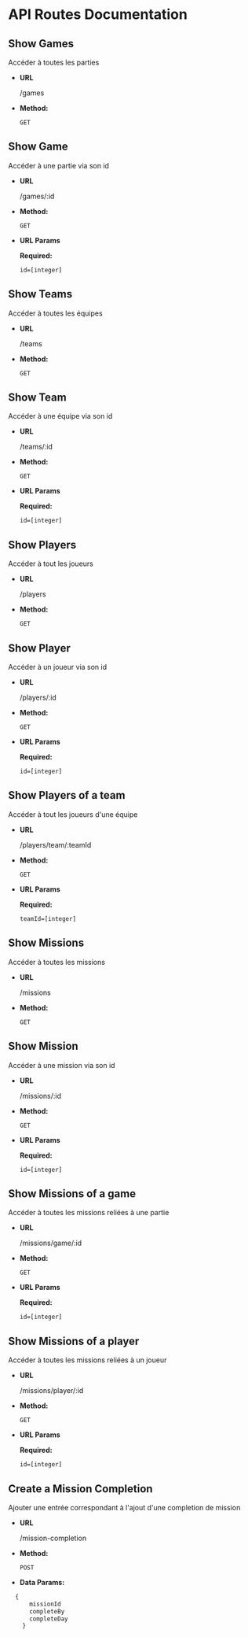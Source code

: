 # API Routes Documentation

**Show Games**
----
Accéder à toutes les parties

* **URL**

  /games

* **Method:**

  `GET`

**Show Game**
----
Accéder à une partie via son id

* **URL**

  /games/:id

* **Method:**

  `GET`

*  **URL Params**

   **Required:**

   `id=[integer]`

**Show Teams**
----
Accéder à toutes les équipes

* **URL**

  /teams

* **Method:**

  `GET`

**Show Team**
----
Accéder à une équipe via son id

* **URL**

  /teams/:id

* **Method:**

  `GET`

*  **URL Params**

   **Required:**

   `id=[integer]`

**Show Players**
----
Accéder à tout les joueurs

* **URL**

  /players

* **Method:**

  `GET`

**Show Player**
----
Accéder à un joueur via son id

* **URL**

  /players/:id

* **Method:**

  `GET`

*  **URL Params**

   **Required:**

   `id=[integer]`

**Show Players of a team**
----
Accéder à tout les joueurs d'une équipe

* **URL**

  /players/team/:teamId

* **Method:**

  `GET`

*  **URL Params**

   **Required:**

   `teamId=[integer]`

**Show Missions**
----
Accéder à toutes les missions

* **URL**

  /missions

* **Method:**

  `GET`

**Show Mission**
----
Accéder à une mission via son id

* **URL**

  /missions/:id

* **Method:**

  `GET`

*  **URL Params**

   **Required:**

   `id=[integer]`

**Show Missions of a game**
----
Accéder à toutes les missions reliées à une partie

* **URL**

  /missions/game/:id

* **Method:**

  `GET`

*  **URL Params**

   **Required:**

   `id=[integer]`

**Show Missions of a player**
----
Accéder à toutes les missions reliées à un joueur

* **URL**

  /missions/player/:id

* **Method:**

  `GET`

*  **URL Params**

   **Required:**

   `id=[integer]`

**Create a Mission Completion**
----
Ajouter une entrée correspondant à l'ajout d'une completion de mission

* **URL**

  /mission-completion

* **Method:**

  `POST`

*  **Data Params:**
  ```javascript
    {
        missionId
        completeBy
        completeDay
      }
  ```
